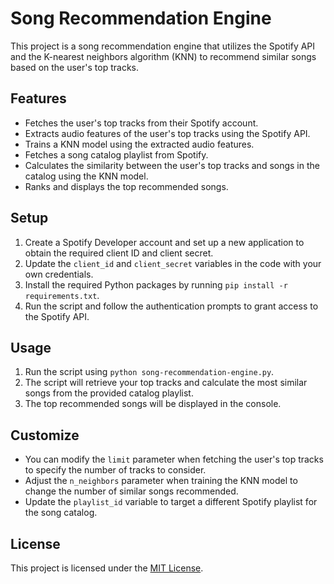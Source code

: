 # Song Recommendation Engine

This project is a song recommendation engine that utilizes the Spotify API and the K-nearest neighbors algorithm (KNN) to recommend similar songs based on the user's top tracks.

## Features

- Fetches the user's top tracks from their Spotify account.
- Extracts audio features of the user's top tracks using the Spotify API.
- Trains a KNN model using the extracted audio features.
- Fetches a song catalog playlist from Spotify.
- Calculates the similarity between the user's top tracks and songs in the catalog using the KNN model.
- Ranks and displays the top recommended songs.

## Setup

1. Create a Spotify Developer account and set up a new application to obtain the required client ID and client secret.
2. Update the `client_id` and `client_secret` variables in the code with your own credentials.
3. Install the required Python packages by running `pip install -r requirements.txt`.
4. Run the script and follow the authentication prompts to grant access to the Spotify API.

## Usage

1. Run the script using `python song-recommendation-engine.py`.
2. The script will retrieve your top tracks and calculate the most similar songs from the provided catalog playlist.
3. The top recommended songs will be displayed in the console.

## Customize

- You can modify the `limit` parameter when fetching the user's top tracks to specify the number of tracks to consider.
- Adjust the `n_neighbors` parameter when training the KNN model to change the number of similar songs recommended.
- Update the `playlist_id` variable to target a different Spotify playlist for the song catalog.

## License

This project is licensed under the [MIT License](LICENSE).
